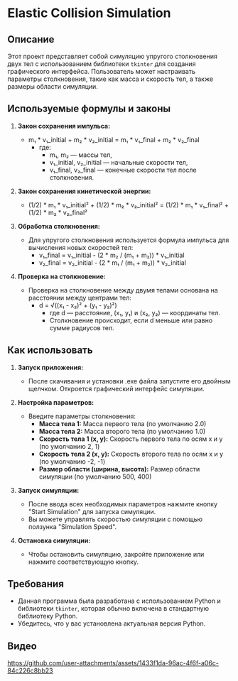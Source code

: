 # Elastic Collision Simulation

## Описание
Этот проект представляет собой симуляцию упругого столкновения двух тел с использованием библиотеки `tkinter` для создания графического интерфейса. Пользователь может настраивать параметры столкновения, такие как масса и скорость тел, а также размеры области симуляции.

## Используемые формулы и законы

1. **Закон сохранения импульса:**
   - m₁ * v₁_initial + m₂ * v₂_initial = m₁ * v₁_final + m₂ * v₂_final
     - где:
       - m₁, m₂ — массы тел,
       - v₁_initial, v₂_initial — начальные скорости тел,
       - v₁_final, v₂_final — конечные скорости тел после столкновения.

2. **Закон сохранения кинетической энергии:**
   - (1/2) * m₁ * v₁_initial² + (1/2) * m₂ * v₂_initial² = (1/2) * m₁ * v₁_final² + (1/2) * m₂ * v₂_final²

3. **Обработка столкновения:**
   - Для упругого столкновения используется формула импульса для вычисления новых скоростей тел:
     - v₁_final = v₁_initial - (2 * m₂ / (m₁ + m₂)) * v₁_initial
     - v₂_final = v₂_initial - (2 * m₁ / (m₁ + m₂)) * v₂_initial

4. **Проверка на столкновение:**
   - Проверка на столкновение между двумя телами основана на расстоянии между центрами тел:
     - d = √((x₁ - x₂)² + (y₁ - y₂)²)
       - где d — расстояние, (x₁, y₁) и (x₂, y₂) — координаты тел.
       - Столкновение происходит, если d меньше или равно сумме радиусов тел.

## Как использовать

1. **Запуск приложения:**
   - После скачивания и установки .exe файла запустите его двойным щелчком. Откроется графический интерфейс симуляции.

2. **Настройка параметров:**
   - Введите параметры столкновения:
     - **Масса тела 1:** Масса первого тела (по умолчанию 2.0)
     - **Масса тела 2:** Масса второго тела (по умолчанию 1.0)
     - **Скорость тела 1 (x, y):** Скорость первого тела по осям x и y (по умолчанию 2, 1)
     - **Скорость тела 2 (x, y):** Скорость второго тела по осям x и y (по умолчанию -2, -1)
     - **Размер области (ширина, высота):** Размер области симуляции (по умолчанию 500, 400)

3. **Запуск симуляции:**
   - После ввода всех необходимых параметров нажмите кнопку "Start Simulation" для запуска симуляции.
   - Вы можете управлять скоростью симуляции с помощью ползунка "Simulation Speed".

4. **Остановка симуляции:**
   - Чтобы остановить симуляцию, закройте приложение или нажмите соответствующую кнопку.

## Требования
- Данная программа была разработана с использованием Python и библиотеки `tkinter`, которая обычно включена в стандартную библиотеку Python.
- Убедитесь, что у вас установлена актуальная версия Python.

## Видео
https://github.com/user-attachments/assets/1433f1da-96ac-4f6f-a06c-84c226c8bb23



